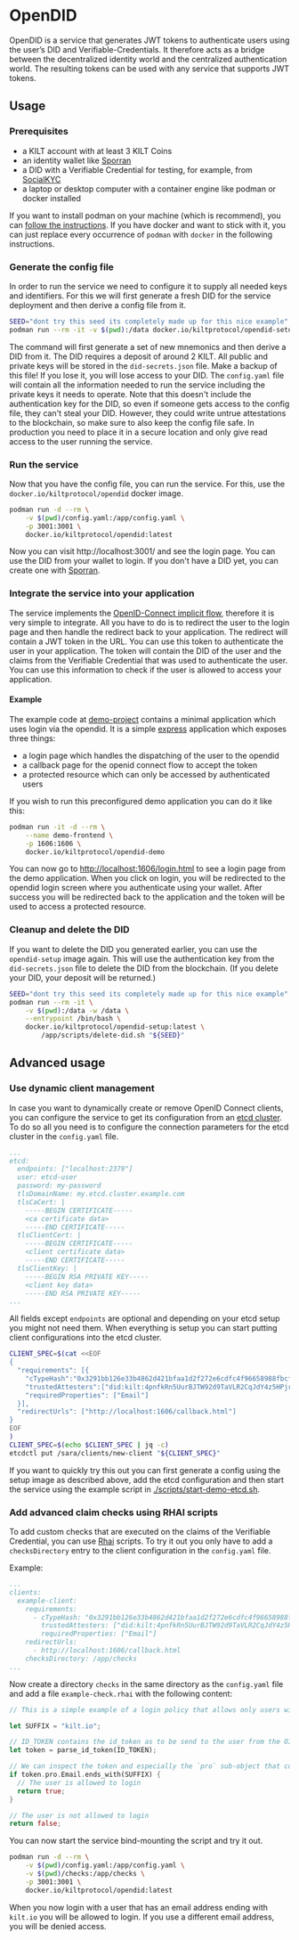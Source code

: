 # OpenDID

OpenDID is a service that generates JWT tokens to authenticate users using the user’s DID and Verifiable-Credentials.
It therefore acts as a bridge between the decentralized identity world and the centralized authentication world.
The resulting tokens can be used with any service that supports JWT tokens.

## Usage

### Prerequisites

- a KILT account with at least 3 KILT Coins
- an identity wallet like [Sporran](https://www.sporran.org/)
- a DID with a Verifiable Credential for testing, for example, from [SocialKYC](https://socialkyc.io)
- a laptop or desktop computer with a container engine like podman or docker installed

If you want to install podman on your machine (which is recommend), you can [follow the instructions](https://podman.io/getting-started/installation).
If you have docker and want to stick with it, you can just replace every occurrence of `podman` with `docker` in the following instructions.

### Generate the config file

In order to run the service we need to configure it to supply all needed keys and identifiers.
For this we will first generate a fresh DID for the service deployment and then derive a config file from it.

```bash
SEED="dont try this seed its completely made up for this nice example"
podman run --rm -it -v $(pwd):/data docker.io/kiltprotocol/opendid-setup:latest "${SEED}"
```

The command will first generate a set of new mnemonics and then derive a DID from it.
The DID requires a deposit of around 2 KILT.
All public and private keys will be stored in the `did-secrets.json` file.
Make a backup of this file!
If you lose it, you will lose access to your DID.
The `config.yaml` file will contain all the information needed to run the service including the private keys it needs to operate.
Note that this doesn't include the authentication key for the DID, so even if someone gets access to the config file, they can't steal your DID.
However, they could write untrue attestations to the blockchain, so make sure to also keep the config file safe.
In production you need to place it in a secure location and only give read access to the user running the service.

### Run the service

Now that you have the config file, you can run the service. For this, use the `docker.io/kiltprotocol/opendid` docker image.

```bash
podman run -d --rm \
    -v $(pwd)/config.yaml:/app/config.yaml \
    -p 3001:3001 \
    docker.io/kiltprotocol/opendid:latest
```

Now you can visit http://localhost:3001/ and see the login page.
You can use the DID from your wallet to login.
If you don't have a DID yet, you can create one with [Sporran](https://www.sporran.org/).

### Integrate the service into your application

The service implements the [OpenID-Connect implicit flow](https://openid.net/specs/openid-connect-implicit-1_0.html#ImplicitFlow), therefore it is very simple to integrate.
All you have to do is to redirect the user to the login page and then handle the redirect back to your application.
The redirect will contain a JWT token in the URL. You can use this token to authenticate the user in your application.
The token will contain the DID of the user and the claims from the Verifiable Credential that was used to authenticate the user.
You can use this information to check if the user is allowed to access your application.

#### Example

The example code at [demo-project](./demo-project/) contains a minimal application which uses login via the opendid. It is a simple [express](https://expressjs.com) application which exposes three things:

* a login page which handles the dispatching of the user to the opendid
* a callback page for the openid connect flow to accept the token
* a protected resource which can only be accessed by authenticated users

If you wish to run this preconfigured demo application you can do it like this:

```bash
podman run -it -d --rm \
    --name demo-frontend \
    -p 1606:1606 \
    docker.io/kiltprotocol/opendid-demo
```

You can now go to [http://localhost:1606/login.html](http://localhost:1606/login.html) to see a login page from the demo application.
When you click on login, you will be redirected to the opendid login screen where you authenticate using your wallet.
After success you will be redirected back to the application and the token will be used to access a protected resource.

### Cleanup and delete the DID

If you want to delete the DID you generated earlier, you can use the `opendid-setup` image again.
This will use the authentication key from the `did-secrets.json` file to delete the DID from the blockchain.
(If you delete your DID, your deposit will be returned.)

```bash
SEED="dont try this seed its completely made up for this nice example"
podman run --rm -it \
    -v $(pwd):/data -w /data \
    --entrypoint /bin/bash \
    docker.io/kiltprotocol/opendid-setup:latest \
        /app/scripts/delete-did.sh "${SEED}"
```

## Advanced usage

### Use dynamic client management

In case you want to dynamically create or remove OpenID Connect clients, you can configure the service to get its configuration from an [etcd cluster](https://etcd.io).
To do so all you need is to configure the connection parameters for the etcd cluster in the `config.yaml` file.

```yaml
...
etcd:
  endpoints: ["localhost:2379"]
  user: etcd-user
  password: my-password
  tlsDomainName: my.etcd.cluster.example.com
  tlsCaCert: |
    -----BEGIN CERTIFICATE-----
    <ca certificate data>
    -----END CERTIFICATE-----
  tlsClientCert: |
    -----BEGIN CERTIFICATE-----
    <client certificate data>
    -----END CERTIFICATE-----
  tlsClientKey: |
    -----BEGIN RSA PRIVATE KEY-----
    <client key data>
    -----END RSA PRIVATE KEY-----
...
```

All fields except `endpoints` are optional and depending on your etcd setup you might not need them.
When everything is setup you can start putting client configurations into the etcd cluster.

```bash
CLIENT_SPEC=$(cat <<EOF
{
  "requirements": [{
    "cTypeHash":"0x3291bb126e33b4862d421bfaa1d2f272e6cdfc4f96658988fbcffea8914bd9ac",
    "trustedAttesters":["did:kilt:4pnfkRn5UurBJTW92d9TaVLR2CqJdY4z5HPjrEbpGyBykare"],
    "requiredProperties": ["Email"]
  }],
  "redirectUrls": ["http://localhost:1606/callback.html"]
}
EOF
)
CLIENT_SPEC=$(echo $CLIENT_SPEC | jq -c)
etcdctl put /sara/clients/new-client "${CLIENT_SPEC}"
```

If you want to quickly try this out you can first generate a config using the setup image as described above, add the etcd configuration and then start the service using the example script in [./scripts/start-demo-etcd.sh](./scripts/start-demo-etcd.sh).

### Add advanced claim checks using RHAI scripts

To add custom checks that are executed on the claims of the Verifiable Credential, you can use [Rhai](https://rhai.rs) scripts.
To try it out you only have to add a `checksDirectory` entry to the client configuration in the `config.yaml` file.

Example:
```yaml
...
clients:
  example-client:
    requirements:
      - cTypeHash: "0x3291bb126e33b4862d421bfaa1d2f272e6cdfc4f96658988fbcffea8914bd9ac"
        trustedAttesters: ["did:kilt:4pnfkRn5UurBJTW92d9TaVLR2CqJdY4z5HPjrEbpGyBykare"]
        requiredProperties: ["Email"]
    redirectUrls:
      - http://localhost:1606/callback.html
    checksDirectory: /app/checks
...
```

Now create a directory `checks` in the same directory as the `config.yaml` file and add a file `example-check.rhai` with the following content:

```rust
// This is a simple example of a login policy that allows only users with an email address ending with `kilt.io` to login.

let SUFFIX = "kilt.io";

// ID_TOKEN contains the id_token as to be send to the user from the OIDC provider
let token = parse_id_token(ID_TOKEN);

// We can inspect the token and especially the `pro` sub-object that contains the users claims
if token.pro.Email.ends_with(SUFFIX) {
  // The user is allowed to login
  return true;
}

// The user is not allowed to login
return false;
```

You can now start the service bind-mounting the script and try it out.

```bash
podman run -d --rm \
    -v $(pwd)/config.yaml:/app/config.yaml \
    -v $(pwd)/checks:/app/checks \
    -p 3001:3001 \
    docker.io/kiltprotocol/opendid:latest
```

When you now login with a user that has an email address ending with `kilt.io` you will be allowed to login.
If you use a different email address, you will be denied access.
